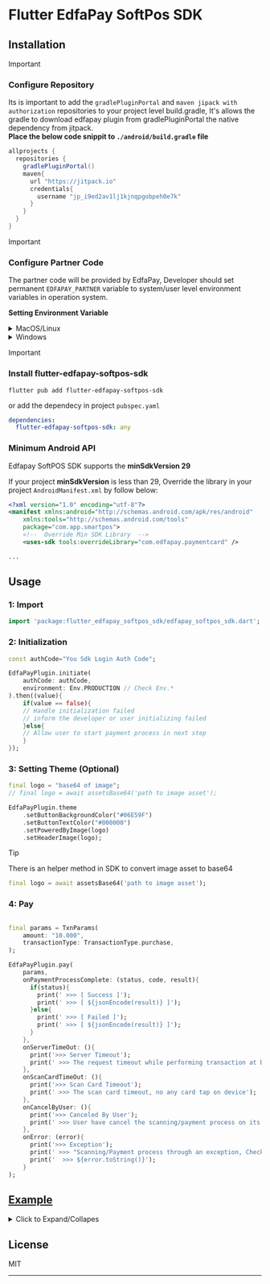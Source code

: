 # Flutter EdfaPay SoftPos SDK

## Installation
> [!IMPORTANT]
> ### Configure Repository
> Its is important to add the `gradlePluginPortal` and `maven jipack with authorization` repositories to your project level build.gradle, It's allows the gradle to download edfapay plugin from gradlePluginPortal the native dependency from jitpack.
> <br>**Place the below code snippit to `./android/build.gradle` file**
> ```gradle
> allprojects {
>   repositories {
>     gradlePluginPortal()
>     maven{
>       url "https://jitpack.io"
>       credentials{
>         username "jp_i9ed2av1lj1kjnqpgobpeh0e7k"
>       }
>     }
>   }
> }
> ```


> [!IMPORTANT]
> ### Configure Partner Code
> The partner code will be provided by EdfaPay, Developer should set permanent `EDFAPAY_PARTNER` variable to system/user level environment variables in operation system.
>
> **Setting Environment Variable**
> <details>
> <summary> MacOS/Linux </summary>
>
> Permanent environment variables should be added to the .bash_profile file:
> 1. Open the .bash_profile file with a text editor of your choice. (create file if not exist)
> 2. Scroll down to the end of the .bash_profile file.
> 3. Copy below text and paste to a new line. (replace `your partner code` with actual value received from `EdfaPay`)
>     - export EDFAPAY_PARTNER=your partner code
> 4. Save changes you made to the .bash_profile file.
> 5. Execute the new .bash_profile by either restarting the machine or running command below:
>       - source ~/.bash-profile
> </details>
> <details>
> <summary> Windows </summary>
>
> 1. Open the link below:
>     - https://phoenixnap.com/kb/windows-set-environment-variable#ftoc-heading-4
> 2. Make sure below:
>     - Variable name should be `EDFAPAY_PARTNER`
>     - Variable value should be `your partner code` received from `EdfaPay`
> </details>


> [!IMPORTANT]
> ### Install flutter-edfapay-softpos-sdk
> ```terminal
> flutter pub add flutter-edfapay-softpos-sdk
> ```
> or add the dependecy in project `pubspec.yaml`
> ```yaml
> dependencies:
>   flutter-edfapay-softpos-sdk: any
> ```


### Minimum Android API
Edfapay SoftPOS SDK supports the **minSdkVersion 29** 

If your project **minSdkVersion** is less than 29, Override the library in your project `AndroidManifest.xml` by follow below:

```xml
<?xml version="1.0" encoding="utf-8"?>
<manifest xmlns:android="http://schemas.android.com/apk/res/android"
    xmlns:tools="http://schemas.android.com/tools"
    package="com.app.smartpos">
    <!--  Override Min SDK Library  -->
    <uses-sdk tools:overrideLibrary="com.edfapay.paymentcard" />

...
```

## Usage


### 1: Import

```dart
import 'package:flutter_edfapay_softpos_sdk/edfapay_softpos_sdk.dart';
```



### 2: Initialization
```dart
const authCode="You Sdk Login Auth Code";

EdfaPayPlugin.initiate(
    authCode: authCode,
    environment: Env.PRODUCTION // Check Env.*
).then((value){
    if(value == false){
    // Handle initialization failed
    // inform the developer or user initializing failed
    }else{
    // Allow user to start payment process in next step 
    }
});
```



### 3: Setting Theme (Optional)
```dart
final logo = "base64 of image";
// final logo = await assetsBase64('path to image asset');

EdfaPayPlugin.theme
    .setButtonBackgroundColor("#06E59F")
    .setButtonTextColor("#000000")
    .setPoweredByImage(logo)
    .setHeaderImage(logo);
```

> [!TIP]
> There is an helper method in SDK to convert image asset to base64
> ```dart
> final logo = await assetsBase64('path to image asset');
> ```


### 4: Pay
```dart

final params = TxnParams(
    amount: "10.000",
    transactionType: TransactionType.purchase,
);

EdfaPayPlugin.pay(
    params,
    onPaymentProcessComplete: (status, code, result){
      if(status){
        print(' >>> [ Success ]');
        print(' >>> [ ${jsonEncode(result)} ]');
      }else{
        print(' >>> [ Failed ]');
        print(' >>> [ ${jsonEncode(result)} ]');
      }
    },
    onServerTimeOut: (){
      print('>>> Server Timeout');
      print(' >>> The request timeout while performing transaction at backend');
    },
    onScanCardTimeOut: (){
      print('>>> Scan Card Timeout');
      print(' >>> The scan card timeout, no any card tap on device');
    },
    onCancelByUser: (){
      print('>>> Canceled By User');
      print(' >>> User have cancel the scanning/payment process on its own choice');
    },
    onError: (error){
      print('>>> Exception');
      print(' >>> "Scanning/Payment process through an exception, Check the logs');
      print('  >>> ${error.toString()}');
    }
);
```



## [Example](https://github.com/edfapay/edfapay-softpos-sdk-examples/tree/main/flutter)
<details>
  <summary> Click to Expand/Collapes </summary>

```dart
import 'package:flutter/material.dart';
import 'package:flutter/services.dart';
import 'package:flutter_edfapay_softpos_sdk/edfapay_softpos_sdk.dart';

/* add the plugin for below: https://pub.dev/packages/hexcolor */
import 'package:hexcolor/hexcolor.dart';


const authCode = "Auth_Code provided by EdfaPay ";
const logoPath = "assets/images/edfa_logo.png";
const amountToPay = "01.010";

void main() {
  runApp(const MyApp());
}

class MyApp extends StatefulWidget {
  const MyApp({super.key});

  @override
  State<MyApp> createState() => _MyAppState();
}

class _MyAppState extends State<MyApp> {
  var _edfaPluginInitiated = false;

  @override
  void initState() {
    super.initState();
    initiate();
    setTheme();
  }

  @override
  Widget build(BuildContext context) {

    return MaterialApp(
      home: Scaffold(
        body: Padding(
          padding: const EdgeInsets.all(15),
          child: Column(
            mainAxisAlignment: MainAxisAlignment.center,
            crossAxisAlignment: CrossAxisAlignment.stretch,
            children: [
              const SizedBox(height: 20),
              Expanded(
                flex: 2,
                child: Column(
                  mainAxisAlignment: MainAxisAlignment.center,
                  children: [
                    FractionallySizedBox(
                      widthFactor: 0.3,
                        child: Image.asset(logoPath)
                    ),
                    SizedBox(height: 30),
                    const Text(
                        "SDK",
                        style: TextStyle(fontSize: 65, fontWeight: FontWeight.w700), textAlign: TextAlign.center
                    ),
                    SizedBox(height: 10),
                    const Text(
                        "v0.0.1",
                        style: TextStyle(fontSize: 30, fontWeight: FontWeight.bold), textAlign: TextAlign.center
                    ),
                  ],
                ),
              ),

              const Expanded(
                flex: 1,
                child: Padding(
                  padding: EdgeInsets.all(10),
                  child: Text(
                      "You\'re on your way to enabling your Android App to allow your customers to pay in a very easy and simple way just click the payment button and tap your payment card on NFC enabled Android phone.",
                      style: TextStyle(fontSize: 14, fontWeight: FontWeight.w400, color: Colors.black45),
                      textAlign: TextAlign.center
                  ),
                ),
              ),

              ElevatedButton(
                  onPressed: pay,
                  style: ButtonStyle(backgroundColor: MaterialStatePropertyAll(HexColor("06E59F"))),
                  child: const Text("Pay $amountToPay", style: TextStyle(color: Colors.black))
              ),

              const Padding(
                padding: EdgeInsets.symmetric(horizontal: 10),
                child: Text(
                    "Click on button above to test the card processing with 10.00 SAR",
                    style: TextStyle(fontSize: 14, fontWeight: FontWeight.w400), textAlign: TextAlign.center
                ),
              ),
            ],
          ),
        ),
      ),
    );
  }


  initiate() async{
EdfaPayPlugin.initiate(
    authCode: authCode,
    environment: Env.UAT
).then((value){
      setState(() {
        _edfaPluginInitiated = value;
      });
    });

  }

  setTheme() async {
    final logo = await assetsBase64(logoPath);

    EdfaPayPlugin.theme
        .setButtonBackgroundColor("#06E59F")
        .setButtonTextColor("#000000")
        .setPoweredByImage(logo)
        .setHeaderImage(logo);
  }

  pay() async{
    if(!_edfaPluginInitiated){
      print('>>> Edfapay plugin not initialized.');
      return;
    }

    final params = TxnParams(
        amount: amountToPay,
        transactionType: TransactionType.purchase,
    );

    EdfaPayPlugin.pay(
        params,
        onPaymentProcessComplete: (status, code, result){
          print('>>> Payment Process Complete');
        },
        onServerTimeOut: (){
          print('>>> Server Timeout');
          print(' >>> The request timeout while performing transaction at backend');
        },
        onScanCardTimeOut: (){
          print('>>> Scan Card Timeout');
          print(' >>> The scan card timeout, no any card tap on device');
        },
        onCancelByUser: (){
          print('>>> Canceled By User');
          print(' >>> User have cancel the scanning/payment process on its own choice');
        },
        onError: (Exception error){
          print('>>> Exception');
          print(' >>> "Scanning/Payment process through an exception, Check the logs');
          print('  >>> ${error.toString()}');
        }
    );
  }
}
```

</details>

## License

MIT

---
